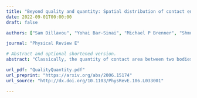 ```yaml
---
title: "Beyond quality and quantity: Spatial distribution of contact encodes frictional strength"
date: 2022-09-01T00:00:00
draft: false

authors: ["Sam Dillavou", "Yohai Bar-Sinai", "Michael P Brenner", "Shmuel M Rubinstein"]

journal: "Physical Review E"

# Abstract and optional shortened version.
abstract: "Classically, the quantity of contact area between two bodies is considered a proxy for the force of friction. However, bond density across the interface—quality of contact—is also relevant, and contemporary debate often centers around the relative importance of these two factors. In this work, we demonstrate that a third factor, often overlooked, plays a significant role in static frictional strength: The spatial distribution of contact. We perform static friction measurements, μ, on three pairs of solid blocks while imaging the contact plane. By using linear regression on hundreds of image-μ pairs, we are able to predict future friction measurements with three to seven times better accuracy than existing benchmarks, including total quantity of contact area. Our model has no access to quality of contact, and we therefore conclude that a large portion of the interfacial state is encoded in the spatial distribution of contact, rather than its quality or quantity."

url_pdf: "QualityQuantity.pdf"
url_preprint: "https://arxiv.org/abs/2006.15174"
url_source: "http://dx.doi.org/10.1103/PhysRevE.106.L033001"

---
```

